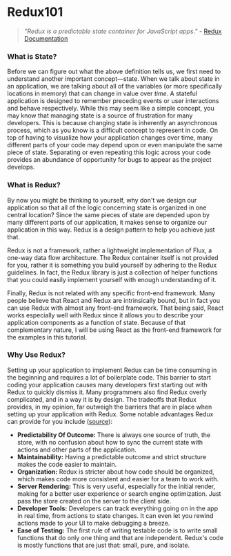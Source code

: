 # Redux101

> *"Redux is a predictable state container for JavaScript apps."* \- [Redux Documentation](http://redux.js.org/)

### What is State?

Before we can figure out what the above definition tells us, we first need to understand another important concept—state. When we talk about state in an application, we are talking about all of the variables (or more specifically locations in memory) that can change in value over *time*. A stateful application is designed to remember preceding events or user interactions and behave respectively. While this may seem like a simple concept, you may know that managing state is a source of frustration for many developers. This is because changing state is inherently an asynchronous process, which as you know is a difficult concept to represent in code. On top of having to visualize how your application changes over time, many different parts of your code may depend upon or even manipulate the same piece of state. Separating or even repeating this logic across your code provides an abundance of opportunity for bugs to appear as the project develops.

### What is Redux?

By now you might be thinking to yourself, why don't we design our application so that all of the logic concerning state is organized in one central location? Since the same pieces of state are depended upon by many different parts of our application, it makes sense to organize our application in this way. Redux is a design pattern to help you achieve just that.

Redux is not a framework, rather a lightweight implementation of Flux, a one-way data flow architecture. The Redux container itself is not provided for you, rather it is something you build yourself by adhering to the Redux guidelines. In fact, the Redux library is just a collection of helper functions that you could easily implement yourself with enough understanding of it.

Finally, Redux is not related with any specific front-end framework. Many people believe that React and Redux are intrinsically bound, but in fact you can use Redux with almost any front-end framework. That being said, React works especially well with Redux since it allows you to describe your application components as a function of state. Because of that complementary nature, I will be using React as the front-end framework for the examples in this tutorial.

### Why Use Redux?

Setting up your application to implement Redux can be time consuming in the beginning and requires a lot of boilerplate code. This barrier to start coding your application causes many developers first starting out with Redux to quickly dismiss it. Many programmers also find Redux overly complicated, and in a way it is by design. The tradeoffs that Redux provides, in my opinion, far outweigh the barriers that are in place when setting up your application with Redux. Some notable advantages Redux can provide for you include ([source](https://www.smashingmagazine.com/2016/06/an-introduction-to-redux/#benefits-of-redux)):

- __Predictability Of Outcome:__ There is always one source of truth, the store, with no confusion about how to sync the current state with actions and other parts of the application.
- __Maintainability:__ Having a predictable outcome and strict structure makes the code easier to maintain.
- __Organization:__ Redux is stricter about how code should be organized, which makes code more consistent and easier for a team to work with.
- __Server Rendering:__ This is very useful, especially for the initial render, making for a better user experience or search engine optimization. Just pass the store created on the server to the client side.
- __Developer Tools:__ Developers can track everything going on in the app in real time, from actions to state changes. It can even let you rewind actions made to your UI to make debugging a breeze.
- __Ease of Testing:__ The first rule of writing testable code is to write small functions that do only one thing and that are independent. Redux's code is mostly functions that are just that: small, pure, and isolate.
